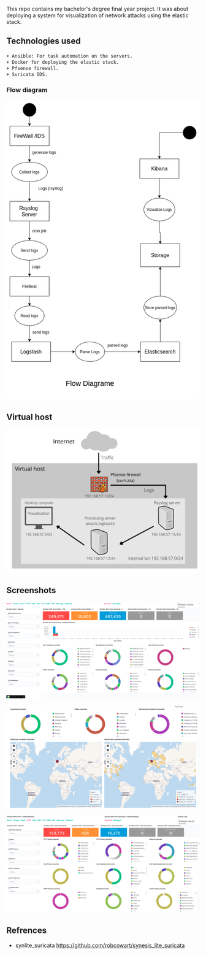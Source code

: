 

This repo contains my bachelor's degree final year project.
It was about deploying a system for visualization of network attacks using the elastic stack.

## **Technologies used**
    + Ansible: For task automation on the servers.
    + Docker for deploying the elastic stack.
    + Pfsense firewall.
    + Suricata IDS.
  


  

### Flow diagram

![flow chart](flow_diagrame.png)



## Virtual host

![Virtual host](virtualHost.png)

## Screenshots

![Alerts](images/kibanaalert.png)

![Geo](images/kibanageo.png)

![Geo](images/kibanahttp.png)




## Refrences

- synlite_suricata https://github.com/robcowart/synesis_lite_suricata
